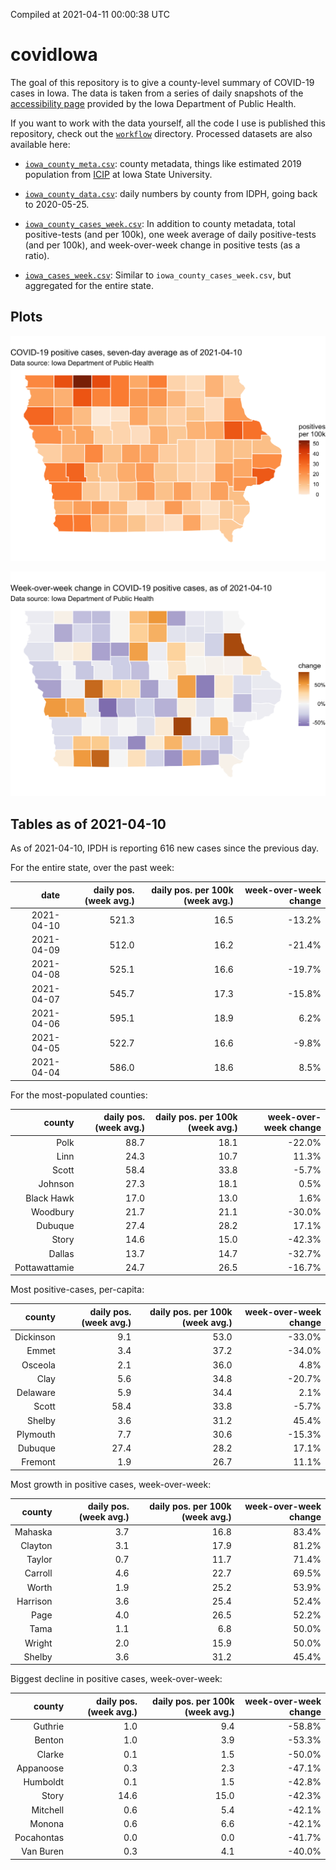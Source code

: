 Compiled at 2021-04-11 00:00:38 UTC

<!-- README.md is generated from README.Rmd. Please edit that file -->

# covidIowa

<!-- badges: start -->

<!-- badges: end -->

The goal of this repository is to give a county-level summary of
COVID-19 cases in Iowa. The data is taken from a series of daily
snapshots of the [accessibility
page](https://coronavirus.iowa.gov/pages/access) provided by the Iowa
Department of Public Health.

If you want to work with the data yourself, all the code I use is
published this repository, check out the [`workflow`](workflow)
directory. Processed datasets are also available here:

  - [`iowa_county_meta.csv`](https://raw.githubusercontent.com/ijlyttle/covidIowa/master/workflow/data/99-publish/iowa_county_meta.csv):
    county metadata, things like estimated 2019 population from
    [ICIP](https://www.icip.iastate.edu/tables/population/counties-estimates)
    at Iowa State University.

  - [`iowa_county_data.csv`](https://raw.githubusercontent.com/ijlyttle/covidIowa/master/workflow/data/99-publish/iowa_county_data.csv):
    daily numbers by county from IDPH, going back to 2020-05-25.

  - [`iowa_county_cases_week.csv`](https://raw.githubusercontent.com/ijlyttle/covidIowa/master/workflow/data/99-publish/iowa_county_data.csv):
    In addition to county metadata, total positive-tests (and per 100k),
    one week average of daily positive-tests (and per 100k), and
    week-over-week change in positive tests (as a ratio).

  - [`iowa_cases_week.csv`](https://raw.githubusercontent.com/ijlyttle/covidIowa/master/workflow/data/99-publish/iowa_cases_week.csv):
    Similar to `iowa_county_cases_week.csv`, but aggregated for the
    entire state.

## Plots

![](workflow/data/99-publish/iowa_cases.png)

![](workflow/data/99-publish/iowa_change.png)

## Tables as of 2021-04-10

As of 2021-04-10, IPDH is reporting 616 new cases since the previous
day.

For the entire state, over the past week:

|       date | daily pos. (week avg.) | daily pos. per 100k (week avg.) | week-over-week change |
| ---------: | ---------------------: | ------------------------------: | --------------------: |
| 2021-04-10 |                  521.3 |                            16.5 |               \-13.2% |
| 2021-04-09 |                  512.0 |                            16.2 |               \-21.4% |
| 2021-04-08 |                  525.1 |                            16.6 |               \-19.7% |
| 2021-04-07 |                  545.7 |                            17.3 |               \-15.8% |
| 2021-04-06 |                  595.1 |                            18.9 |                  6.2% |
| 2021-04-05 |                  522.7 |                            16.6 |                \-9.8% |
| 2021-04-04 |                  586.0 |                            18.6 |                  8.5% |

For the most-populated counties:

|        county | daily pos. (week avg.) | daily pos. per 100k (week avg.) | week-over-week change |
| ------------: | ---------------------: | ------------------------------: | --------------------: |
|          Polk |                   88.7 |                            18.1 |               \-22.0% |
|          Linn |                   24.3 |                            10.7 |                 11.3% |
|         Scott |                   58.4 |                            33.8 |                \-5.7% |
|       Johnson |                   27.3 |                            18.1 |                  0.5% |
|    Black Hawk |                   17.0 |                            13.0 |                  1.6% |
|      Woodbury |                   21.7 |                            21.1 |               \-30.0% |
|       Dubuque |                   27.4 |                            28.2 |                 17.1% |
|         Story |                   14.6 |                            15.0 |               \-42.3% |
|        Dallas |                   13.7 |                            14.7 |               \-32.7% |
| Pottawattamie |                   24.7 |                            26.5 |               \-16.7% |

Most positive-cases, per-capita:

|    county | daily pos. (week avg.) | daily pos. per 100k (week avg.) | week-over-week change |
| --------: | ---------------------: | ------------------------------: | --------------------: |
| Dickinson |                    9.1 |                            53.0 |               \-33.0% |
|     Emmet |                    3.4 |                            37.2 |               \-34.0% |
|   Osceola |                    2.1 |                            36.0 |                  4.8% |
|      Clay |                    5.6 |                            34.8 |               \-20.7% |
|  Delaware |                    5.9 |                            34.4 |                  2.1% |
|     Scott |                   58.4 |                            33.8 |                \-5.7% |
|    Shelby |                    3.6 |                            31.2 |                 45.4% |
|  Plymouth |                    7.7 |                            30.6 |               \-15.3% |
|   Dubuque |                   27.4 |                            28.2 |                 17.1% |
|   Fremont |                    1.9 |                            26.7 |                 11.1% |

Most growth in positive cases, week-over-week:

|   county | daily pos. (week avg.) | daily pos. per 100k (week avg.) | week-over-week change |
| -------: | ---------------------: | ------------------------------: | --------------------: |
|  Mahaska |                    3.7 |                            16.8 |                 83.4% |
|  Clayton |                    3.1 |                            17.9 |                 81.2% |
|   Taylor |                    0.7 |                            11.7 |                 71.4% |
|  Carroll |                    4.6 |                            22.7 |                 69.5% |
|    Worth |                    1.9 |                            25.2 |                 53.9% |
| Harrison |                    3.6 |                            25.4 |                 52.4% |
|     Page |                    4.0 |                            26.5 |                 52.2% |
|     Tama |                    1.1 |                             6.8 |                 50.0% |
|   Wright |                    2.0 |                            15.9 |                 50.0% |
|   Shelby |                    3.6 |                            31.2 |                 45.4% |

Biggest decline in positive cases, week-over-week:

|     county | daily pos. (week avg.) | daily pos. per 100k (week avg.) | week-over-week change |
| ---------: | ---------------------: | ------------------------------: | --------------------: |
|    Guthrie |                    1.0 |                             9.4 |               \-58.8% |
|     Benton |                    1.0 |                             3.9 |               \-53.3% |
|     Clarke |                    0.1 |                             1.5 |               \-50.0% |
|  Appanoose |                    0.3 |                             2.3 |               \-47.1% |
|   Humboldt |                    0.1 |                             1.5 |               \-42.8% |
|      Story |                   14.6 |                            15.0 |               \-42.3% |
|   Mitchell |                    0.6 |                             5.4 |               \-42.1% |
|     Monona |                    0.6 |                             6.6 |               \-42.1% |
| Pocahontas |                    0.0 |                             0.0 |               \-41.7% |
|  Van Buren |                    0.3 |                             4.1 |               \-40.0% |
